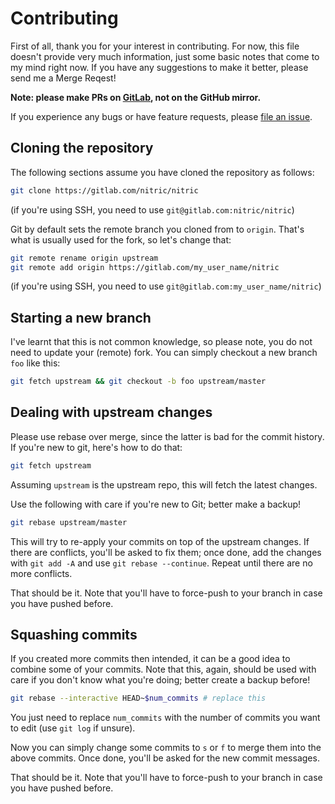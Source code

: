 # Contributing

First of all, thank you for your interest in contributing.
For now, this file doesn't provide very much information, just some basic notes
that come to my mind right now. If you have any suggestions to make it better,
please send me a Merge Reqest!

**Note: please make PRs on [GitLab], not on the GitHub mirror.**

If you experience any bugs or have feature requests, please [file an issue].

[GitLab]: https://gitlab.com/nitric/nitric
[file an issue]: https://gitlab.com/nitric/nitric/issues/new

## Cloning the repository

The following sections assume you have cloned the repository as follows:

```sh
git clone https://gitlab.com/nitric/nitric
```

(if you're using SSH, you need to use `git@gitlab.com:nitric/nitric`)

Git by default sets the remote branch you cloned from to `origin`. That's what
is usually used for the fork, so let's change that:

```sh
git remote rename origin upstream
git remote add origin https://gitlab.com/my_user_name/nitric
```

(if you're using SSH, you need to use `git@gitlab.com:my_user_name/nitric`)

## Starting a new branch

I've learnt that this is not common knowledge, so please note, you do not need
to update your (remote) fork. You can simply checkout a new branch `foo` like
this:

```sh
git fetch upstream && git checkout -b foo upstream/master
```

## Dealing with upstream changes

Please use rebase over merge, since the latter is bad for the commit history.
If you're new to git, here's how to do that:

```sh
git fetch upstream
```

Assuming `upstream` is the upstream repo, this will fetch the latest changes.

Use the following with care if you're new to Git; better make a backup!

```sh
git rebase upstream/master
```

This will try to re-apply your commits on top of the upstream changes. If there
are conflicts, you'll be asked to fix them; once done, add the changes with
`git add -A` and use `git rebase --continue`. Repeat until there are no more
conflicts.

That should be it. Note that you'll have to force-push to your branch in case
you have pushed before.

## Squashing commits

If you created more commits then intended, it can be a good idea to combine some
of your commits. Note that this, again, should be used with care if you don't
know what you're doing; better create a backup before!

```sh
git rebase --interactive HEAD~$num_commits # replace this
```

You just need to replace `num_commits` with the number of commits you want to
edit (use `git log` if unsure).

Now you can simply change some commits to `s` or `f` to merge them into the
above commits. Once done, you'll be asked for the new commit messages.

That should be it. Note that you'll have to force-push to your branch in case
you have pushed before.
